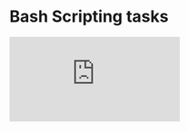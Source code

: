 # Bash Scripting tasks

![](https://github.com/victim1307/Tasks/blob/main/bi0s_pentest/bash_scripting/bi0s_pentesting_bash_scripting_tasks.pdf)
